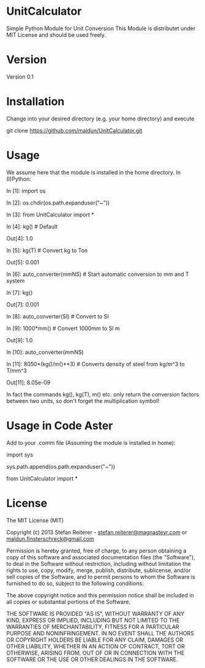 UnitCalculator
==============

Simple Python Module for Unit Conversion
This Module is distributet under MIT License and
should be used freely.

Version
=======

Version 0.1

Installation
============

Change into your desired directory (e.g. your home directory) and
execute

git clone https://github.com/maldun/UnitCalculator.git

Usage
=====

We assume here that the module is installed in the home directory.
In (I)Python:

In [1]: import os

In [2]: os.chdir(os.path.expanduser("~"))

In [3]: from UnitCalculator import *

In [4]: kg() # Default

Out[4]: 1.0

In [5]: kg(T) # Convert kg to Ton

Out[5]: 0.001

In [6]: auto_converter(mmNS) # Start automatic conversion to mm and T system

In [7]: kg()

Out[7]: 0.001

In [8]: auto_converter(SI) # Convert to SI

In [9]: 1000*mm() # Convert 1000mm to SI m

Out[9]: 1.0

In [10]: auto_converter(mmNS) 

In [11]: 8050*(kg()/m()**3) # Converts density of steel from kg/m^3 to T/mm^3

Out[11]: 8.05e-09



In fact the commands kg(), kg(T), m() etc. only return the conversion factors between two units,
so don't forget the multiplication symbol!

Usage in Code Aster
===================

Add to your .comm file (Assuming the module is installed in home):

import sys

sys.path.append(os.path.expanduser("~"))

from UnitCalculator import *


License
=======

The MIT License (MIT)

Copyright (c) 2013 Stefan Reiterer - stefan.reiterer@magnasteyr.com or maldun.finsterschreck@gmail.com

Permission is hereby granted, free of charge, to any person obtaining a copy
of this software and associated documentation files (the "Software"), to deal
in the Software without restriction, including without limitation the rights
to use, copy, modify, merge, publish, distribute, sublicense, and/or sell
copies of the Software, and to permit persons to whom the Software is
furnished to do so, subject to the following conditions:

The above copyright notice and this permission notice shall be included in
all copies or substantial portions of the Software.

THE SOFTWARE IS PROVIDED "AS IS", WITHOUT WARRANTY OF ANY KIND, EXPRESS OR
IMPLIED, INCLUDING BUT NOT LIMITED TO THE WARRANTIES OF MERCHANTABILITY,
FITNESS FOR A PARTICULAR PURPOSE AND NONINFRINGEMENT. IN NO EVENT SHALL THE
AUTHORS OR COPYRIGHT HOLDERS BE LIABLE FOR ANY CLAIM, DAMAGES OR OTHER
LIABILITY, WHETHER IN AN ACTION OF CONTRACT, TORT OR OTHERWISE, ARISING FROM,
OUT OF OR IN CONNECTION WITH THE SOFTWARE OR THE USE OR OTHER DEALINGS IN
THE SOFTWARE.
